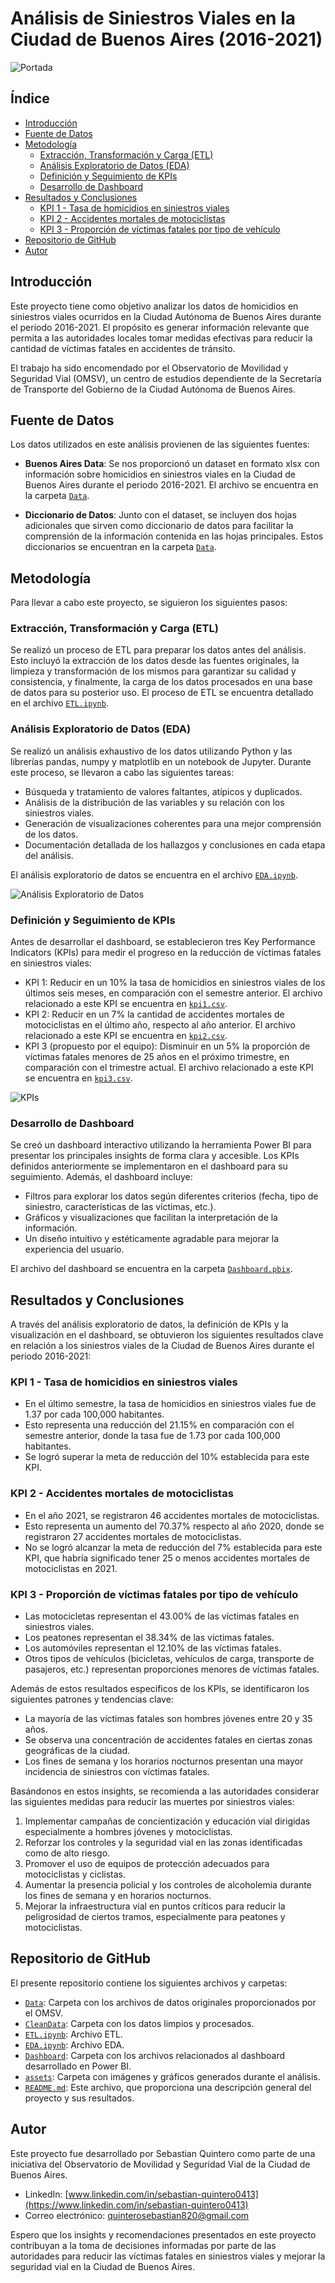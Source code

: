 # Análisis de Siniestros Viales en la Ciudad de Buenos Aires (2016-2021)

![Portada](./assets/portada.png)

## Índice
- [Introducción](#introducción)
- [Fuente de Datos](#fuente-de-datos)
- [Metodología](#metodología)
  - [Extracción, Transformación y Carga (ETL)](#extracción-transformación-y-carga-etl)
  - [Análisis Exploratorio de Datos (EDA)](#análisis-exploratorio-de-datos-eda)
  - [Definición y Seguimiento de KPIs](#definición-y-seguimiento-de-kpis)
  - [Desarrollo de Dashboard](#desarrollo-de-dashboard)
- [Resultados y Conclusiones](#resultados-y-conclusiones)
  - [KPI 1 - Tasa de homicidios en siniestros viales](#kpi-1---tasa-de-homicidios-en-siniestros-viales)
  - [KPI 2 - Accidentes mortales de motociclistas](#kpi-2---accidentes-mortales-de-motociclistas)
  - [KPI 3 - Proporción de víctimas fatales por tipo de vehículo](#kpi-3---proporción-de-víctimas-fatales-por-tipo-de-vehículo)
- [Repositorio de GitHub](#repositorio-de-github)
- [Autor](#autor)

## Introducción

Este proyecto tiene como objetivo analizar los datos de homicidios en siniestros viales ocurridos en la Ciudad Autónoma de Buenos Aires durante el periodo 2016-2021. El propósito es generar información relevante que permita a las autoridades locales tomar medidas efectivas para reducir la cantidad de víctimas fatales en accidentes de tránsito.

El trabajo ha sido encomendado por el Observatorio de Movilidad y Seguridad Vial (OMSV), un centro de estudios dependiente de la Secretaría de Transporte del Gobierno de la Ciudad Autónoma de Buenos Aires.

## Fuente de Datos

Los datos utilizados en este análisis provienen de las siguientes fuentes:

- **Buenos Aires Data**: Se nos proporcionó un dataset en formato xlsx con información sobre homicidios en siniestros viales en la Ciudad de Buenos Aires durante el periodo 2016-2021. El archivo se encuentra en la carpeta [`Data`](./Data).

- **Diccionario de Datos**: Junto con el dataset, se incluyen dos hojas adicionales que sirven como diccionario de datos para facilitar la comprensión de la información contenida en las hojas principales. Estos diccionarios se encuentran en la carpeta [`Data`](./Data).

## Metodología

Para llevar a cabo este proyecto, se siguieron los siguientes pasos:

### Extracción, Transformación y Carga (ETL)
Se realizó un proceso de ETL para preparar los datos antes del análisis. Esto incluyó la extracción de los datos desde las fuentes originales, la limpieza y transformación de los mismos para garantizar su calidad y consistencia, y finalmente, la carga de los datos procesados en una base de datos para su posterior uso. El proceso de ETL se encuentra detallado en el archivo [`ETL.ipynb`](./ETL.ipynb).

### Análisis Exploratorio de Datos (EDA)
Se realizó un análisis exhaustivo de los datos utilizando Python y las librerías pandas, numpy y matplotlib en un notebook de Jupyter. Durante este proceso, se llevaron a cabo las siguientes tareas:
- Búsqueda y tratamiento de valores faltantes, atípicos y duplicados.
- Análisis de la distribución de las variables y su relación con los siniestros viales.
- Generación de visualizaciones coherentes para una mejor comprensión de los datos.
- Documentación detallada de los hallazgos y conclusiones en cada etapa del análisis.

El análisis exploratorio de datos se encuentra en el archivo [`EDA.ipynb`](./EDA.ipynb).

![Análisis Exploratorio de Datos](./assets/EDA.png)

### Definición y Seguimiento de KPIs
Antes de desarrollar el dashboard, se establecieron tres Key Performance Indicators (KPIs) para medir el progreso en la reducción de víctimas fatales en siniestros viales:
- KPI 1: Reducir en un 10% la tasa de homicidios en siniestros viales de los últimos seis meses, en comparación con el semestre anterior. El archivo relacionado a este KPI se encuentra en [`kpi1.csv`](./assets/kpi1.csv).
- KPI 2: Reducir en un 7% la cantidad de accidentes mortales de motociclistas en el último año, respecto al año anterior. El archivo relacionado a este KPI se encuentra en [`kpi2.csv`](./assets/kpi2.csv).
- KPI 3 (propuesto por el equipo): Disminuir en un 5% la proporción de víctimas fatales menores de 25 años en el próximo trimestre, en comparación con el trimestre actual. El archivo relacionado a este KPI se encuentra en [`kpi3.csv`](./assets/kpi3.csv).

![KPIs](./assets/KPIs.png)

### Desarrollo de Dashboard
Se creó un dashboard interactivo utilizando la herramienta Power BI para presentar los principales insights de forma clara y accesible. Los KPIs definidos anteriormente se implementaron en el dashboard para su seguimiento. Además, el dashboard incluye:
- Filtros para explorar los datos según diferentes criterios (fecha, tipo de siniestro, características de las víctimas, etc.).
- Gráficos y visualizaciones que facilitan la interpretación de la información.
- Un diseño intuitivo y estéticamente agradable para mejorar la experiencia del usuario.

El archivo del dashboard se encuentra en la carpeta [`Dashboard.pbix`](./Dashboard.pbix).

## Resultados y Conclusiones

A través del análisis exploratorio de datos, la definición de KPIs y la visualización en el dashboard, se obtuvieron los siguientes resultados clave en relación a los siniestros viales de la Ciudad de Buenos Aires durante el periodo 2016-2021:

### KPI 1 - Tasa de homicidios en siniestros viales
- En el último semestre, la tasa de homicidios en siniestros viales fue de 1.37 por cada 100,000 habitantes.
- Esto representa una reducción del 21.15% en comparación con el semestre anterior, donde la tasa fue de 1.73 por cada 100,000 habitantes.
- Se logró superar la meta de reducción del 10% establecida para este KPI.

### KPI 2 - Accidentes mortales de motociclistas
- En el año 2021, se registraron 46 accidentes mortales de motociclistas.
- Esto representa un aumento del 70.37% respecto al año 2020, donde se registraron 27 accidentes mortales de motociclistas.
- No se logró alcanzar la meta de reducción del 7% establecida para este KPI, que habría significado tener 25 o menos accidentes mortales de motociclistas en 2021.

### KPI 3 - Proporción de víctimas fatales por tipo de vehículo
- Las motocicletas representan el 43.00% de las víctimas fatales en siniestros viales.
- Los peatones representan el 38.34% de las víctimas fatales.
- Los automóviles representan el 12.10% de las víctimas fatales.
- Otros tipos de vehículos (bicicletas, vehículos de carga, transporte de pasajeros, etc.) representan proporciones menores de víctimas fatales.

Además de estos resultados específicos de los KPIs, se identificaron los siguientes patrones y tendencias clave:

- La mayoría de las víctimas fatales son hombres jóvenes entre 20 y 35 años.
- Se observa una concentración de accidentes fatales en ciertas zonas geográficas de la ciudad.
- Los fines de semana y los horarios nocturnos presentan una mayor incidencia de siniestros con víctimas fatales.

Basándonos en estos insights, se recomienda a las autoridades considerar las siguientes medidas para reducir las muertes por siniestros viales:

1. Implementar campañas de concientización y educación vial dirigidas especialmente a hombres jóvenes y motociclistas.
2. Reforzar los controles y la seguridad vial en las zonas identificadas como de alto riesgo.
3. Promover el uso de equipos de protección adecuados para motociclistas y ciclistas.
4. Aumentar la presencia policial y los controles de alcoholemia durante los fines de semana y en horarios nocturnos.
5. Mejorar la infraestructura vial en puntos críticos para reducir la peligrosidad de ciertos tramos, especialmente para peatones y motociclistas.

## Repositorio de GitHub

El presente repositorio contiene los siguientes archivos y carpetas:

- [`Data`](./Data/): Carpeta con los archivos de datos originales proporcionados por el OMSV.
- [`CleanData`](./CleanData/): Carpeta con los datos limpios y procesados.
- [`ETL.ipynb`](./notebooks/ETL.ipynb): Archivo ETL.
- [`EDA.ipynb`](./notebooks/EDA.ipynb): Archivo EDA.
- [`Dashboard`](./Dashboard/): Carpeta con los archivos relacionados al dashboard desarrollado en Power BI.
- [`assets`](./assets/): Carpeta con imágenes y gráficos generados durante el análisis.
- [`README.md`](./README.md): Este archivo, que proporciona una descripción general del proyecto y sus resultados.

## Autor

Este proyecto fue desarrollado por Sebastian Quintero como parte de una iniciativa del Observatorio de Movilidad y Seguridad Vial de la Ciudad de Buenos Aires.

- LinkedIn: [www.linkedin.com/in/sebastian-quintero0413](https://www.linkedin.com/in/sebastian-quintero0413)
- Correo electrónico: [quinterosebastian820@gmail.com](mailto:quinterosebastian820@gmail.com)

Espero que los insights y recomendaciones presentados en este proyecto contribuyan a la toma de decisiones informadas por parte de las autoridades para reducir las víctimas fatales en siniestros viales y mejorar la seguridad vial en la Ciudad de Buenos Aires.
